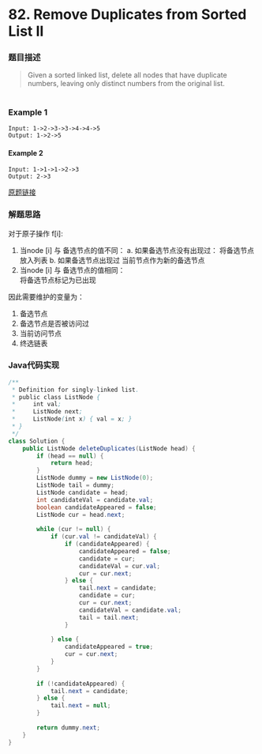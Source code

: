 # 82. Remove Duplicates from Sorted List II

### 题目描述

> Given a sorted linked list, delete all nodes that have duplicate numbers, leaving only distinct numbers from the original list.

#
### Example 1
    Input: 1->2->3->3->4->4->5
    Output: 1->2->5

#### Example 2
    Input: 1->1->1->2->3
    Output: 2->3


[原题链接](https://leetcode.com/problems/remove-duplicates-from-sorted-list-ii/)

### 解题思路
对于原子操作 f[i]:
1. 当node [i] 与 备选节点的值不同：
    a. 如果备选节点没有出现过：
        将备选节点放入列表
    b. 如果备选节点出现过
        当前节点作为新的备选节点
2.  当node [i] 与 备选节点的值相同：  
    将备选节点标记为已出现

因此需要维护的变量为：
1. 备选节点
2. 备选节点是否被访问过
3. 当前访问节点
4. 终选链表          
### Java代码实现

``` java
/**
 * Definition for singly-linked list.
 * public class ListNode {
 *     int val;
 *     ListNode next;
 *     ListNode(int x) { val = x; }
 * }
 */
class Solution {
    public ListNode deleteDuplicates(ListNode head) {
        if (head == null) {
            return head;
        }
        ListNode dummy = new ListNode(0);
        ListNode tail = dummy;
        ListNode candidate = head;
        int candidateVal = candidate.val;
        boolean candidateAppeared = false;
        ListNode cur = head.next;
        
        while (cur != null) {
            if (cur.val != candidateVal) {
                if (candidateAppeared) {
                    candidateAppeared = false;
                    candidate = cur;
                    candidateVal = cur.val;
                    cur = cur.next;
                } else {
                    tail.next = candidate;
                    candidate = cur;
                    cur = cur.next;
                    candidateVal = candidate.val;
                    tail = tail.next;
                }
                
            } else {
                candidateAppeared = true;
                cur = cur.next;
            }
        }
        
        if (!candidateAppeared) {
            tail.next = candidate;
        } else {
            tail.next = null;
        }
        
        return dummy.next;
    }
}
```